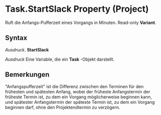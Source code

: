 
# Task.StartSlack Property (Project)

Ruft die Anfangs-Pufferzeit eines Vorgangs in Minuten. Read-only  **Variant**.


## Syntax

 _Ausdruck_. **StartSlack**

 _Ausdruck_ Eine Variable, die ein **Task** -Objekt darstellt.


## Bemerkungen

"Anfangspufferzeit" ist die Differenz zwischen den Terminen für den frühesten und spätesten Anfang, wobei der früheste Anfangstermin der früheste Termin ist, zu dem ein Vorgang möglicherweise beginnen kann, und spätester Anfangstermin der späteste Termin ist, zu dem ein Vorgang beginnen darf, ohne den Projektendtermin zu verzögern.

